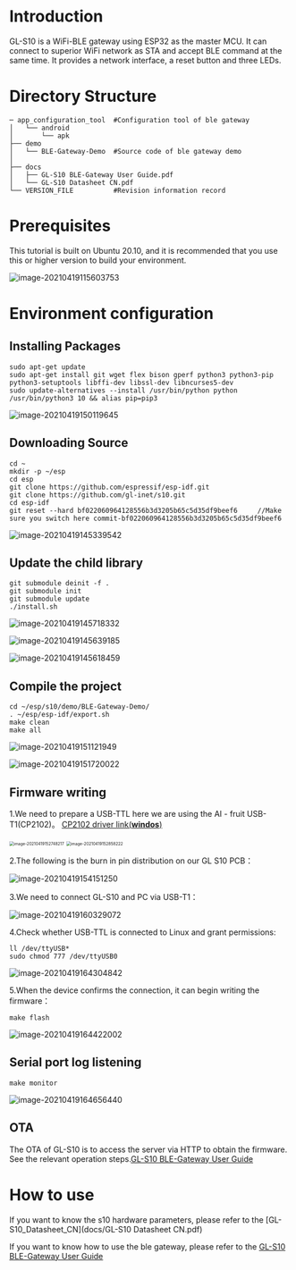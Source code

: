 # Introduction

GL-S10 is a WiFi-BLE gateway using ESP32 as the master MCU. It can connect to superior WiFi network as STA and accept BLE command at the same time. It provides a network interface, a reset button and three LEDs.

# Directory Structure
```
─ app_configuration_tool  #Configuration tool of ble gateway
│   └── android
│       └── apk
├── demo
│   └── BLE-Gateway-Demo  #Source code of ble gateway demo
│
├── docs
│   ├── GL-S10 BLE-Gateway User Guide.pdf
│   └── GL-S10 Datasheet CN.pdf
└── VERSION_FILE          #Revision information record
```
# Prerequisites

This tutorial is built on Ubuntu 20.10, and it is recommended that you use this or higher version to build your environment.

![image-20210419115603753](docs/001.png)

# Environment configuration

## Installing Packages

```
sudo apt-get update
sudo apt-get install git wget flex bison gperf python3 python3-pip python3-setuptools libffi-dev libssl-dev libncurses5-dev
sudo update-alternatives --install /usr/bin/python python /usr/bin/python3 10 && alias pip=pip3
```

![image-20210419150119645](docs/002.png)

## Downloading Source

```
cd ~
mkdir -p ~/esp
cd esp
git clone https://github.com/espressif/esp-idf.git
git clone https://github.com/gl-inet/s10.git
cd esp-idf
git reset --hard bf022060964128556b3d3205b65c5d35df9beef6     //Make sure you switch here commit-bf022060964128556b3d3205b65c5d35df9beef6
```

![image-20210419145339542](docs/003.png)

## Update the child library

```
git submodule deinit -f .
git submodule init
git submodule update
./install.sh
```

![image-20210419145718332](docs/004.png)

![image-20210419145639185](docs/005.png)

![image-20210419145618459](docs/006.png)

## Compile the project

```
cd ~/esp/s10/demo/BLE-Gateway-Demo/
. ~/esp/esp-idf/export.sh
make clean
make all
```

![image-20210419151121949](docs/007.png)

![image-20210419151720022](docs/008.png)

## Firmware writing

1.We need to prepare a USB-TTL here we are using the AI - fruit USB-T1(CP2102)。 [CP2102 driver link(**windos**)](https://docs.ai-thinker.com/_media/tools/serial_driver_windos.7z)

<img src="docs/009.png" alt="image-20210419152748217" style="zoom:50%;" />

<img src="docs/010.png" alt="image-20210419152858222" style="zoom:51%;" />

2.The following is the burn in pin distribution on our GL S10 PCB：

<img src="docs/011.png" alt="image-20210419154151250"  />

3.We need to connect GL-S10 and PC via USB-T1：

![image-20210419160329072](docs/012.png)

4.Check whether USB-TTL is connected to Linux and grant permissions:

```
ll /dev/ttyUSB*
sudo chmod 777 /dev/ttyUSB0
```

![image-20210419164304842](docs/013.png)

5.When the device confirms the connection, it can begin writing the firmware：

```
make flash
```

![image-20210419164422002](docs/014.png)



## Serial port log listening

```
make monitor
```

![image-20210419164656440](docs/015.png)

## OTA

The OTA of GL-S10 is to access the server via HTTP to obtain the firmware. See the relevant operation steps.[GL-S10 BLE-Gateway User Guide](docs/GL-S10_BLE-Gateway_User_Guide.pdf)



# How to use
If you want to know the s10 hardware parameters, please refer to the [GL-S10_Datasheet_CN](docs/GL-S10 Datasheet CN.pdf)

If you want to know how to use the ble gateway, please refer to the [GL-S10 BLE-Gateway User Guide](docs/GL-S10_BLE-Gateway_User_Guide.pdf)
